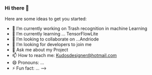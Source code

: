 ### Hi there 👋




Here are some ideas to get you started:

- 🔭 I’m currently working on Trash recognition in machine Learning 
- 🌱 I’m currently learning ... TensorFlowLite 
- 👯 I’m looking to collaborate on ...Andriode 
- 🤔 I’m looking for  developers to join me 
- 💬 Ask me about my Project
- 📫 How to reach me: Kudosdesigner@hotmail.com
- 😄 Pronouns: ...
- ⚡ Fun fact: ...
-->
